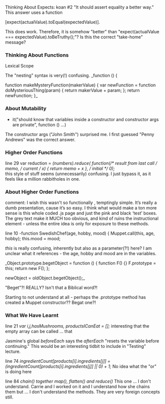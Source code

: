 Thinking About Expects: koan #2
"It should assert equality a better way."  
This answer uses a function

[expect(actualValue).toEqual(expectedValue)].  

This does work.  Therefore, it is somehow "better" than "expect(actualValue === expectedValue).toBeTruthy();"?  Is this the correct "take-home" message?


### Thinking About Functions
Lexical Scope

The "nesting" syntax is very(!) confusing.  _function () {

  function makeMysteryFunction(makerValue)
  {
    var newFunction = function doMysteriousThing(param)
    {
      return makerValue + param;
    };
    return newFunction;
  }_

### About Mutability
 - it("should know that variables inside a constructor and constructor args are private", function () ...)

The constructor args ("John Smith") surprised me.  I first guessed "Penny Andrews" was the correct answer.

### Higher Order Functions

line 29 var reduction = _(numbers).reduce(
  function(/* result from last call */ memo, /* current */ x) { return memo + x }, /* initial */ 0);_  
  this style of stuff seems (unnecessarily) confusing.  I just bypass it, as it feels like a million rabbitholes in one.

### About Higher Order Functions
comment: I wish this wasn't so functionally , temptingly simple. It’s really a dumb presentation, cause it’s so easy.  I think what would make a ton more sense is this whole coded .js page and just the pink and black ‘test’ boxes.  The grey text make it MUCH too obvious, and kind of ruins the instructional element - unless the entire idea is only for exposure to these methods.

line 10 -function SwedishChef(age, hobby, mood) {
  Muppet.call(this, age, hobby);
  this.mood = mood;

_this_ is really confusing, inherently but also as a parameter(?!) here?  I am unclear what it references - the age, hobby and mood are in the variables.

_Object.prototype.begetObject = function () {
    function F() {}
    F.prototype = this;
    return new F();
};

newObject = oldObject.begetObject();_

"Beget"?!  REALLY?  Isn't that a Biblical word?!

Starting to not understand at all - perhaps the .prototype method has created a Muppet constructor??  Begat one?!

### What We Have Learnt
line 21  _var i,j,hasMushrooms, productsICanEat = [];_
interesting that the empty array can be called ... that

Jasmine's global _beforeEach_ says the _afterEach_ "resets the variable before continuing."  This would be an interesting tidbit to include in "Testing" lecture.

line 74 _ingredientCount[products[i].ingredients[j]] = (ingredientCount[products[i].ingredients[j]] || 0) + 1;_
No idea what the "or" is doing here


line 84     _chain() together map(), flatten() and reduce()_
  This one ... I don't understand.  Carrie and I worked on it and I understand how she chains them but ... I don't understand the methods.  They are very foreign concepts still.
